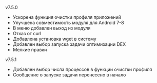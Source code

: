 v7.5.0
- Ускорена функция очистки профиля приложений
- Улучшена совместимость модуля для Android 7-8
- В меню добавлен выход из модуля
- Отказ от curl
- Добавлена установка wget в систему
- Добавлен выбор запуска задачи оптимизации DEX
- Мелкие правки 

v7.5.1
- Добавлен выбор числа процессов в функции очистки профиля
- Сообщение о запуске задачи перенесено в начало

